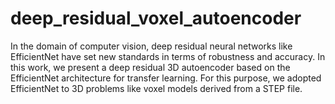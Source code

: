 # deep_residual_voxel_autoencoder
In the domain of computer vision, deep residual neural networks like EfficientNet have set new standards in terms of robustness and accuracy. In this work, we present a deep residual 3D autoencoder based on the EfficientNet architecture for transfer learning. For this purpose, we adopted EfficientNet to 3D problems like voxel models derived from a STEP file. 
